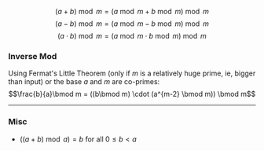 $$(a+ b) \bmod m = (a \bmod m + b \bmod m) \bmod m$$$$(a-b)\bmod m = (a\bmod m - b \bmod m) \bmod m$$
$$(a\cdot b)\bmod m = (a\bmod m \cdot b \bmod m) \bmod m$$
### Inverse Mod
Using Fermat's Little Theorem (only if $m$ is a relatively huge prime, ie, bigger than input) or the base $a$ and $m$ are co-primes:
$$\frac{b}{a}\bmod m = ((b\bmod m) \cdot (a^{m-2} \bmod m)) \bmod m$$

---
### Misc
* $((a + b) \bmod a) = b$ for all $0 \leq b < a$
